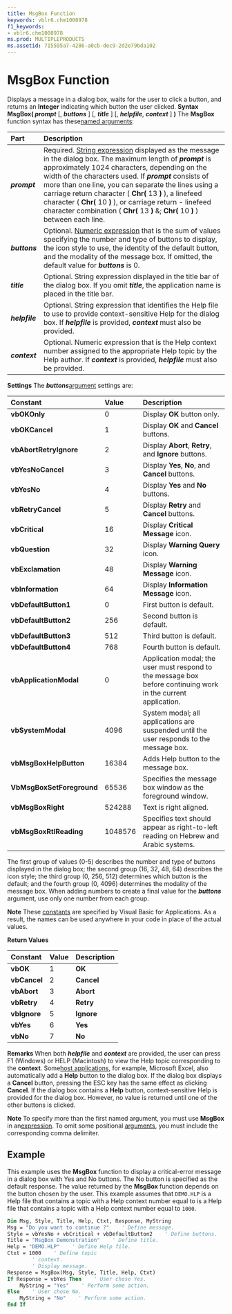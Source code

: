 ```yaml
---
title: MsgBox Function
keywords: vblr6.chm1008978
f1_keywords:
- vblr6.chm1008978
ms.prod: MULTIPLEPRODUCTS
ms.assetid: 715595a7-4286-a0cb-dec9-2d2e79bda102
---
```



# MsgBox Function



Displays a message in a dialog box, waits for the user to click a button, and returns an  **Integer** indicating which button the user clicked.
 **Syntax**
 **MsgBox( _prompt_** [, **_buttons_** ] [, **_title_** ] [, **_helpfile_**, **_context_** ] **)**
The  **MsgBox** function syntax has these[named arguments](vbe-glossary.md):


|**Part**|**Description**|
|:-----|:-----|
|**_prompt_**|Required. [String expression](vbe-glossary.md) displayed as the message in the dialog box. The maximum length of **_prompt_** is approximately 1024 characters, depending on the width of the characters used. If **_prompt_** consists of more than one line, you can separate the lines using a carriage return character ( **Chr(** 13 **)** ), a linefeed character ( **Chr(** 10 **)** ), or carriage return - linefeed character combination ( **Chr(** 13 **)** &; **Chr(** 10 **)** ) between each line.|
|**_buttons_**|Optional. [Numeric expression](vbe-glossary.md) that is the sum of values specifying the number and type of buttons to display, the icon style to use, the identity of the default button, and the modality of the message box. If omitted, the default value for **_buttons_** is 0.|
|**_title_**|Optional. String expression displayed in the title bar of the dialog box. If you omit  **_title_**, the application name is placed in the title bar.|
|**_helpfile_**|Optional. String expression that identifies the Help file to use to provide context-sensitive Help for the dialog box. If  **_helpfile_** is provided, **_context_** must also be provided.|
|**_context_**|Optional. Numeric expression that is the Help context number assigned to the appropriate Help topic by the Help author. If  **_context_** is provided, **_helpfile_** must also be provided.|
 **Settings**
The  **_buttons_**[argument](vbe-glossary.md) settings are:


|**Constant**|**Value**|**Description**|
|:-----|:-----|:-----|
|**vbOKOnly**|0|Display  **OK** button only.|
|**vbOKCancel**|1|Display  **OK** and **Cancel** buttons.|
|**vbAbortRetryIgnore**|2|Display  **Abort**, **Retry**, and **Ignore** buttons.|
|**vbYesNoCancel**|3|Display  **Yes**, **No**, and **Cancel** buttons.|
|**vbYesNo**|4|Display  **Yes** and **No** buttons.|
|**vbRetryCancel**|5|Display  **Retry** and **Cancel** buttons.|
|**vbCritical**|16|Display  **Critical Message** icon.|
|**vbQuestion**|32|Display  **Warning Query** icon.|
|**vbExclamation**|48|Display  **Warning Message** icon.|
|**vbInformation**|64|Display  **Information Message** icon.|
|**vbDefaultButton1**|0|First button is default.|
|**vbDefaultButton2**|256|Second button is default.|
|**vbDefaultButton3**|512|Third button is default.|
|**vbDefaultButton4**|768|Fourth button is default.|
|**vbApplicationModal**|0|Application modal; the user must respond to the message box before continuing work in the current application.|
|**vbSystemModal**|4096|System modal; all applications are suspended until the user responds to the message box.|
|**vbMsgBoxHelpButton**|16384|Adds Help button to the message box.|
|**VbMsgBoxSetForeground**|65536|Specifies the message box window as the foreground window.|
|**vbMsgBoxRight**|524288|Text is right aligned.|
|**vbMsgBoxRtlReading**|1048576|Specifies text should appear as right-to-left reading on Hebrew and Arabic systems.|
The first group of values (0-5) describes the number and type of buttons displayed in the dialog box; the second group (16, 32, 48, 64) describes the icon style; the third group (0, 256, 512) determines which button is the default; and the fourth group (0, 4096) determines the modality of the message box. When adding numbers to create a final value for the  **_buttons_** argument, use only one number from each group.

 **Note**  These [constants](vbe-glossary.md) are specified by Visual Basic for Applications. As a result, the names can be used anywhere in your code in place of the actual values.

 **Return Values**


|**Constant**|**Value**|**Description**|
|:-----|:-----|:-----|
|**vbOK**|1|**OK**|
|**vbCancel**|2|**Cancel**|
|**vbAbort**|3|**Abort**|
|**vbRetry**|4|**Retry**|
|**vbIgnore**|5|**Ignore**|
|**vbYes**|6|**Yes**|
|**vbNo**|7|**No**|
 **Remarks**
When both  **_helpfile_** and **_context_** are provided, the user can press F1 (Windows) or HELP (Macintosh) to view the Help topic corresponding to the **context**. Some[host applications](vbe-glossary.md), for example, Microsoft Excel, also automatically add a  **Help** button to the dialog box.
If the dialog box displays a  **Cancel** button, pressing the ESC key has the same effect as clicking **Cancel**. If the dialog box contains a **Help** button, context-sensitive Help is provided for the dialog box. However, no value is returned until one of the other buttons is clicked.

 **Note**  To specify more than the first named argument, you must use  **MsgBox** in an[expression](vbe-glossary.md). To omit some positional [arguments](vbe-glossary.md), you must include the corresponding comma delimiter.


## Example

This example uses the  **MsgBox** function to display a critical-error message in a dialog box with Yes and No buttons. The No button is specified as the default response. The value returned by the **MsgBox** function depends on the button chosen by the user. This example assumes that `DEMO.HLP` is a Help file that contains a topic with a Help context number equal to is a Help file that contains a topic with a Help context number equal to `1000`.


```vb
Dim Msg, Style, Title, Help, Ctxt, Response, MyString
Msg = "Do you want to continue ?"    ' Define message.
Style = vbYesNo + vbCritical + vbDefaultButton2    ' Define buttons.
Title = "MsgBox Demonstration"    ' Define title.
Help = "DEMO.HLP"    ' Define Help file.
Ctxt = 1000    ' Define topic
        ' context. 
        ' Display message.
Response = MsgBox(Msg, Style, Title, Help, Ctxt)
If Response = vbYes Then    ' User chose Yes.
    MyString = "Yes"    ' Perform some action.
Else    ' User chose No.
    MyString = "No"    ' Perform some action.
End If

```


